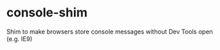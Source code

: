 console-shim
============

Shim to make browsers store console messages without Dev Tools open (e.g. IE9)